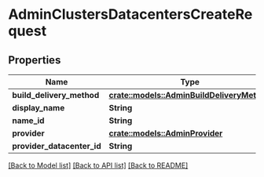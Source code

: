 # AdminClustersDatacentersCreateRequest

## Properties

Name | Type | Description | Notes
------------ | ------------- | ------------- | -------------
**build_delivery_method** | [**crate::models::AdminBuildDeliveryMethod**](AdminBuildDeliveryMethod.md) |  | 
**display_name** | **String** |  | 
**name_id** | **String** |  | 
**provider** | [**crate::models::AdminProvider**](AdminProvider.md) |  | 
**provider_datacenter_id** | **String** |  | 

[[Back to Model list]](../README.md#documentation-for-models) [[Back to API list]](../README.md#documentation-for-api-endpoints) [[Back to README]](../README.md)


